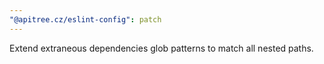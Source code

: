 ```yaml
---
"@apitree.cz/eslint-config": patch
---
```


Extend extraneous dependencies glob patterns to match all nested paths.
